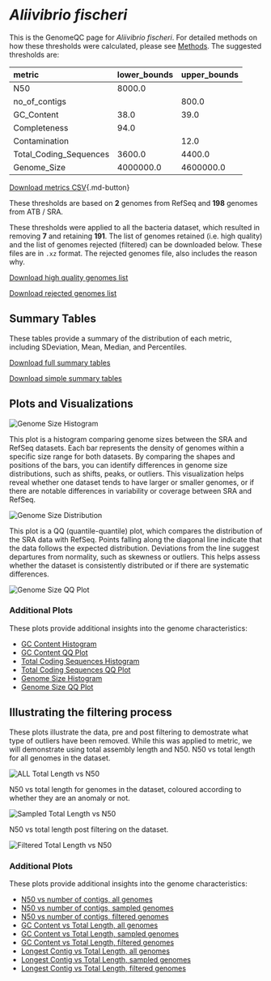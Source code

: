 # *Aliivibrio fischeri*

This is the GenomeQC page for *Aliivibrio fischeri*. For detailed methods on how these thresholds were calculated, please see [Methods](../../methods.md).
The suggested thresholds are: 

| metric                 | lower_bounds   | upper_bounds   |
|:-----------------------|:---------------|:---------------|
| N50                    | 8000.0         |                |
| no_of_contigs          |                | 800.0          |
| GC_Content             | 38.0           | 39.0           |
| Completeness           | 94.0           |                |
| Contamination          |                | 12.0           |
| Total_Coding_Sequences | 3600.0         | 4400.0         |
| Genome_Size            | 4000000.0      | 4600000.0      |

[Download metrics CSV](Aliivibrio_fischeri_metrics.csv){.md-button}


These thresholds are based on **2** genomes from RefSeq and **198** genomes from ATB / SRA.

These thresholds were applied to all the bacteria dataset, which resulted in removing **7** and retaining **191**.
The list of genomes retained (i.e. high quality) and the list of genomes rejected (filtered) can be downloaded below. These files are in `.xz` format. The rejected genomes file, also includes the reason why.

[Download high quality genomes list](Aliivibrio_fischeri_high_quality_genomes.csv.xz)


[Download rejected genomes list](Aliivibrio_fischeri_filtered_out_genomes.csv.xz)



## Summary Tables
These tables provide a summary of the distribution of each metric, including SDeviation, Mean, Median, and Percentiles.

[Download full summary tables](summary.csv)

[Download simple summary tables](selected_summary.csv)

## Plots and Visualizations

![Genome Size Histogram](Genome_Size_refseq_histogram_kde.png)

This plot is a histogram comparing genome sizes between the SRA and RefSeq datasets. Each bar represents the density of genomes within a specific size range for both datasets. By comparing the shapes and positions of the bars, you can identify differences in genome size distributions, such as shifts, peaks, or outliers. This visualization helps reveal whether one dataset tends to have larger or smaller genomes, or if there are notable differences in variability or coverage between SRA and RefSeq.

![Genome Size Distribution](Genome_Size_refseq_histogram_kde.png)

This plot is a QQ (quantile-quantile) plot, which compares the distribution of the SRA data with RefSeq. Points falling along the diagonal line indicate that the data follows the expected distribution. Deviations from the line suggest departures from normality, such as skewness or outliers. This helps assess whether the dataset is consistently distributed or if there are systematic differences.

![Genome Size QQ Plot](Genome_Size_refseq_qqplot.png)

### Additional Plots

These plots provide additional insights into the genome characteristics:

- [GC Content Histogram](GC_Content_refseq_histogram_kde.png)
- [GC Content QQ Plot](GC_Content_refseq_qqplot.png)
- [Total Coding Sequences Histogram](Total_Coding_Sequences_refseq_histogram_kde.png)
- [Total Coding Sequences QQ Plot](Total_Coding_Sequences_refseq_qqplot.png)
- [Genome Size Histogram](Genome_Size_refseq_histogram_kde.png)
- [Genome Size QQ Plot](Genome_Size_refseq_qqplot.png)
## Illustrating the filtering process
These plots illustrate the data, pre and post filtering to demostrate what type of outliers have been removed. While this was applied to metric, we will demonstrate using total assembly length and N50.
N50 vs total length for all genomes in the dataset.

![ALL Total Length vs N50](Aliivibrio_fischeri_all_total_length_N50.png)

N50 vs total length for genomes in the dataset, coloured according to whether they are an anomaly or not.

![Sampled Total Length vs N50](Aliivibrio_fischeri_sample_total_length_N50.png)

N50 vs total length post filtering on the dataset.

![Filtered Total Length vs N50](Aliivibrio_fischeri_filt_total_length_N50.png)

### Additional Plots

These plots provide additional insights into the genome characteristics:

- [N50 vs number of contigs, all genomes](Aliivibrio_fischeri_all_N50_number.png)
- [N50 vs number of contigs, sampled genomes](Aliivibrio_fischeri_sample_N50_number.png)
- [N50 vs number of contigs, filtered genomes](Aliivibrio_fischeri_filt_N50_number.png)
- [GC Content vs Total Length, all genomes](Aliivibrio_fischeri_all_total_length_GC_Content.png)
- [GC Content vs Total Length, sampled genomes](Aliivibrio_fischeri_sample_total_length_GC_Content.png)
- [GC Content vs Total Length, filtered genomes](Aliivibrio_fischeri_filt_total_length_GC_Content.png)
- [Longest Contig vs Total Length, all genomes](Aliivibrio_fischeri_all_total_length_longest.png)
- [Longest Contig vs Total Length, sampled genomes](Aliivibrio_fischeri_sample_total_length_longest.png)
- [Longest Contig vs Total Length, filtered genomes](Aliivibrio_fischeri_filt_total_length_longest.png)
